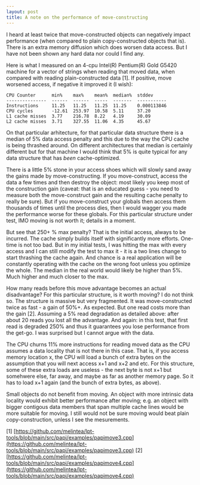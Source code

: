 ```yaml
---
layout: post
title: A note on the performance of move-constructing
---
```


I heard at least twice that move-constructed objects can negatively impact performance (when compared to plain copy-constructed objects that is). There is an extra memory diffusion which does worsen data access. But I have not been shown any hard data nor could I find any.

Here is what I measured on an 4-cpu Intel(R) Pentium(R) Gold G5420 machine for a vector of strings when reading that moved data, when compared with reading plain-constructed data [1]. If positive, move worsened access, if negative it improved it (I wish):

    CPU Counter      min%    max%    mean%  median%  stddev     
    ---------------  ------  ------  -----  -------  -----------
    Instructions     11.25   11.25   11.25  11.25    0.000113846
    CPU cycles       -12.61  253.97  10.58  5.11     37.20      
    L1 cache misses  3.77    216.78  8.22   4.19     30.09      
    L2 cache misses  3.71    327.55  11.06  4.35     45.67      

On that particular arhitecture, for that particular data structure there is a median of 5% data access penalty and this due to the way the CPU cache is being thrashed around. On different architectures that median is certainly different but for that machine I would think that 5% is quite typical for any data structure that has *been* cache-optimized. 

There is a little 5% stone in your access shoes which will slowly sand away the gains made by move-constructing. If you move-construct, access the data a few times and then destroy the object: most likely you keep most of the construction gain (caveat: that is an educated guess - you need to measure both the move-construct gain and the resulting cache penalty to really be sure). But if you move-construct your globals then access them thousands of times until the process dies, then I would wagger you made the performance worse for these globals. For this particular structure under test, IMO moving is not worth it; details in a moment. 

But see that 250+ % max penalty? That is the initial access, always to be incurred. The cache simply builds itself with significantly more efforts. One-time is not too bad. But in my initial tests, I was hitting the max with every access and I can still modify the test to max it - it is a two lines change to start thrashing the cache again. And chance is a real application will be constantly operating with the cache on the wrong foot unless you optimize the whole. The median in the real world would likely be higher than 5%. Much higher and much closer to the max.

How many reads before this move advantage becomes an actual disadvantage? For this particular structure, is it worth moving? I do not think so. The structure is massive but very fragmented. It was move-constructed twice as fast - a gain of 50%+.  As expected.  But one read costs more than the gain [2]. Assuming a 5% read degradation as detailed above: after about 20 reads you lost all the advantage.  And again: in this test, that first read is degraded 250% and thus it guarantees you lose performance from the get-go. I was surprised but I cannot argue with the data.  

The CPU churns 11% more instructions for reading moved data as the CPU assumes a data locality that is not there in this case. That is, if you access memory location x, the CPU will load a bunch of extra bytes on the assumption that you will next access x+1 and x+2 and etc. For this structure, some of these extra loads are useless - the next byte is not x+1 but somehwere else, far away, and maybe as far as another memory page. So it has to load x+1 again (and the bunch of extra bytes, as above). 

Small objects do not benefit from moving. An object with more intrinsic data locality would exhibit better performance after moving; e.g. an object with bigger contigous data members that span multiple cache lines would be more suitable for moving. I still would not be sure moving would beat plain copy-construction, unless I see the mesurements.  

[1] [https://github.com/melintea/lpt-tools/blob/main/src/papi/examples/papimove3.cpp](https://github.com/melintea/lpt-tools/blob/main/src/papi/examples/papimove3.cpp)
[2] [https://github.com/melintea/lpt-tools/blob/main/src/papi/examples/papimove4.cpp](https://github.com/melintea/lpt-tools/blob/main/src/papi/examples/papimove4.cpp)
